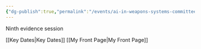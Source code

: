 ```yaml
---
{"dg-publish":true,"permalink":"/events/ai-in-weapons-systems-committee-ninth-evidence-session/","tags":["event","HouseOfLords"]}
---
```


Ninth evidence session

[[Key Dates\|Key Dates]]
[[My Front Page\|My Front Page]]

